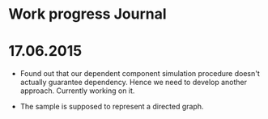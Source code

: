 # Work progress Journal

# 17.06.2015

- Found out that our dependent component simulation procedure doesn't actually
guarantee dependency. Hence we need to develop another approach. Currently
working on it.

- The sample is supposed to represent a directed graph.

